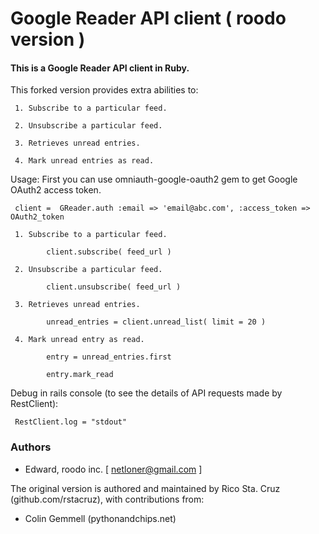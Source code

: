 # Google Reader API client  ( roodo version )

#### This is a Google Reader API client in Ruby.

  This forked version provides extra abilities to:

     1. Subscribe to a particular feed.

     2. Unsubscribe a particular feed.

     3. Retrieves unread entries.

     4. Mark unread entries as read.

  Usage: First you can use omniauth-google-oauth2 gem to get Google OAuth2 access token.

     client =  GReader.auth :email => 'email@abc.com', :access_token => OAuth2_token

     1. Subscribe to a particular feed.

            client.subscribe( feed_url )

     2. Unsubscribe a particular feed.

            client.unsubscribe( feed_url )

     3. Retrieves unread entries.

            unread_entries = client.unread_list( limit = 20 )

     4. Mark unread entry as read.

            entry = unread_entries.first

            entry.mark_read


  Debug in rails console (to see the details of API requests made by RestClient):

     RestClient.log = "stdout"


### Authors

 * Edward, roodo inc.  [ netloner@gmail.com ]

The original version is authored and maintained by Rico Sta. Cruz (github.com/rstacruz),
with contributions from:

 * Colin Gemmell (pythonandchips.net)
